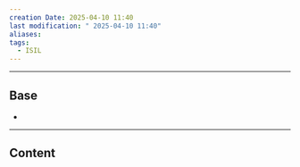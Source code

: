 ```yaml
---
creation Date: 2025-04-10 11:40
last modification: " 2025-04-10 11:40"
aliases: 
tags:
  - ISIL
---
```

___
## Base
- 
___
## Content
